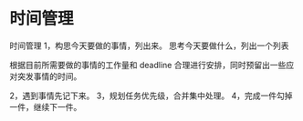 # 时间管理

时间管理
1，构思今天要做的事情，列出来。
思考今天要做什么，列出一个列表

根据目前所需要做的事情的工作量和 deadline 合理进行安排，同时预留出一些应对突发事情的时间。

2，遇到事情先记下来。
3，规划任务优先级，合并集中处理。
4，完成一件勾掉一件，继续下一件。
